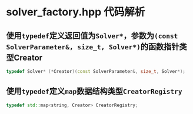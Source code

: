 # solver_factory.hpp 代码解析
## 使用`typedef`定义返回值为`Solver*`，参数为`(const SolverParameter&, size_t, Solver*)`的函数指针类型Creator
```c++
typedef Solver* (*Creator)(const SolverParameter&, size_t, Solver*);
```
## 使用`typedef`定义`map`数据结构类型`CreatorRegistry`
```c++
typedef std::map<string, Creator> CreatorRegistry;
```

